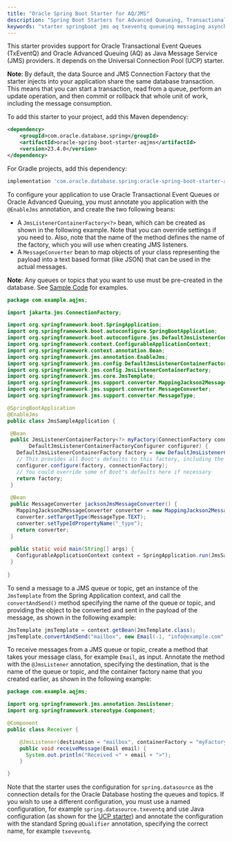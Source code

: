 ```yaml
---
title: "Oracle Spring Boot Starter for AQ/JMS"
description: "Spring Boot Starters for Advanced Queueing, Transactional Event Queues using JMS in Oracle Database"
keywords: "starter springboot jms aq txeventq queueing messaging asynchronous spring development microservices development oracle database"
---
```


This starter provides support for Oracle Transactional Event Queues (TxEventQ) and Oracle Advanced Queuing (AQ)
as Java Message Service (JMS) providers.  It depends on the Universal Connection Pool (UCP) starter.

**Note**: By default, the data Source and JMS Connection Factory that the starter injects into
your application share the same database transaction.  This means that you can start a
transaction, read from a queue, perform an update operation, and then commit or rollback that
whole unit of work, including the message consumption.

To add this starter to your project, add this Maven dependency:

```xml
<dependency>
    <groupId>com.oracle.database.spring</groupId>
    <artifactId>oracle-spring-boot-starter-aqjms</artifactId>
    <version>23.4.0</version>
</dependency>
```

For Gradle projects, add this dependency:

```gradle
implementation 'com.oracle.database.spring:oracle-spring-boot-starter-aqjms:23.4.0'
```

To configure your application to use Oracle Transactional Event Queues or Oracle Advanced
Queuing, you must annotate you application with the `@EnableJms` annotation, and create the
two following beans:

* A `JmsListenerContainerFactory<?>` bean, which can be created as shown in the following example.  Note that
  you can override settings if you need to.  Also, note that the name of the method defines
  the name of the factory, which you will use when creating JMS listeners.
* A `MessageConverter` bean to map objects of your class representing the payload into a
  text based format (like JSON) that can be used in the actual messages.  

**Note**: Any queues or topics that you want to use must be pre-created in the database.
See [Sample Code](https://www.oracle.com/database/advanced-queuing/#rc30sample-code) for
examples.

```java
package com.example.aqjms;

import jakarta.jms.ConnectionFactory;

import org.springframework.boot.SpringApplication;
import org.springframework.boot.autoconfigure.SpringBootApplication;
import org.springframework.boot.autoconfigure.jms.DefaultJmsListenerContainerFactoryConfigurer;
import org.springframework.context.ConfigurableApplicationContext;
import org.springframework.context.annotation.Bean;
import org.springframework.jms.annotation.EnableJms;
import org.springframework.jms.config.DefaultJmsListenerContainerFactory;
import org.springframework.jms.config.JmsListenerContainerFactory;
import org.springframework.jms.core.JmsTemplate;
import org.springframework.jms.support.converter.MappingJackson2MessageConverter;
import org.springframework.jms.support.converter.MessageConverter;
import org.springframework.jms.support.converter.MessageType;

@SpringBootApplication
@EnableJms
public class JmsSampleApplication {

 @Bean
 public JmsListenerContainerFactory<?> myFactory(ConnectionFactory connectionFactory,
       DefaultJmsListenerContainerFactoryConfigurer configurer) {
   DefaultJmsListenerContainerFactory factory = new DefaultJmsListenerContainerFactory();
   // This provides all Boot's defaults to this factory, including the message converter
   configurer.configure(factory, connectionFactory);
   // You could override some of Boot's defaults here if necessary
   return factory;
 }
  
 @Bean
 public MessageConverter jacksonJmsMessageConverter() {
   MappingJackson2MessageConverter converter = new MappingJackson2MessageConverter();
   converter.setTargetType(MessageType.TEXT);
   converter.setTypeIdPropertyName("_type");
   return converter;
 }
  
 public static void main(String[] args) {
   ConfigurableApplicationContext context = SpringApplication.run(JmsSampleApplication.class, args);
 }
  
}
```

To send a message to a JMS queue or topic, get an instance of the `JmsTemplate` from the Spring
Application context, and call the `convertAndSend()` method specifying the name of the queue or
topic, and providing the object to be converted and sent in the payload of the message, as shown
in the following example:

```java
JmsTemplate jmsTemplate = context.getBean(JmsTemplate.class);
jmsTemplate.convertAndSend("mailbox", new Email(-1, "info@example.com", "Hello"));
```

To receive messages from a JMS queue or topic, create a method that takes your message class, for example `Email`,
as input.  Annotate the method with the `@JmsListener` annotation, specifying the destination, that is the name of
the queue or topic, and the container factory name that you created earlier, as shown in the following example:

```java
package com.example.aqjms;

import org.springframework.jms.annotation.JmsListener;
import org.springframework.stereotype.Component;

@Component
public class Receiver {

    @JmsListener(destination = "mailbox", containerFactory = "myFactory")
    public void receiveMessage(Email email) {
      System.out.println("Received <" + email + ">");
    }

}
```

Note that the starter uses the configuration for `spring.datasource` as the connection
details for the Oracle Database hosting the queues and topics.  If you wish to use a different
configuration, you must use a named configuration, for example `spring.datasource.txeventq` and use Java
configuration (as shown for the [UCP starter](./ucp)) and annotate the configuration with
the standard Spring `@Qualifier` annotation, specifying the correct name, for example `txevevntq`.
